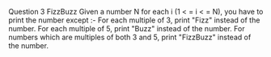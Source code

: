 Question 3
FizzBuzz
Given a number N for each i (1 < = i < = N), you have to print the number except :-
For each multiple of 3, print "Fizz" instead of the number.
For each multiple of 5, print "Buzz" instead of the number.
For numbers which are multiples of both 3 and 5, print "FizzBuzz" instead of the number.
